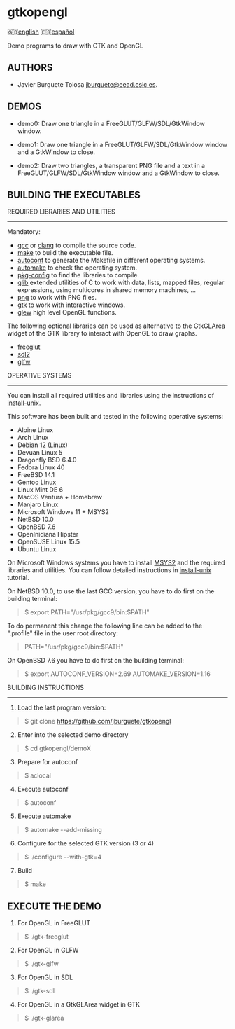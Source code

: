 gtkopengl
=========

:uk:[english](README.md) :es:[español](README.es.md)

Demo programs to draw with GTK and OpenGL

AUTHORS
-------

* Javier Burguete Tolosa
  [jburguete@eead.csic.es](mailto:jburguete@eead.csic.es).

DEMOS
-----

* demo0: Draw one triangle in a FreeGLUT/GLFW/SDL/GtkWindow window.

* demo1: Draw one triangle in a FreeGLUT/GLFW/SDL/GtkWindow window and a
  GtkWindow to close.

* demo2: Draw two triangles, a transparent PNG file and a text in a
  FreeGLUT/GLFW/SDL/GtkWindow window and a GtkWindow to close.

BUILDING THE EXECUTABLES
------------------------

REQUIRED LIBRARIES AND UTILITIES
________________________________

Mandatory:
* [gcc](https://gcc.gnu.org) or [clang](http://clang.llvm.org) to compile the
  source code.
* [make](http://www.gnu.org/software/make) to build the executable file.
* [autoconf](http://www.gnu.org/software/autoconf) to generate the Makefile in
  different operating systems.
* [automake](http://www.gnu.org/software/automake) to check the operating
  system.
* [pkg-config](http://www.freedesktop.org/wiki/Software/pkg-config) to find the
  libraries to compile.
* [glib](https://developer.gnome.org/glib) extended utilities of C to work with
  data, lists, mapped files, regular expressions, using multicores in shared
  memory machines, ...
* [png](http://libpng.sourceforge.net) to work with PNG files.
* [gtk](http://www.gtk.org) to work with interactive windows.
* [glew](http://glew.sourceforge.net) high level OpenGL functions.

The following optional libraries can be used as alternative to the GtkGLArea
widget of the GTK library to interact with OpenGL to draw graphs.
* [freeglut](http://freeglut.sourceforge.net)
* [sdl2](https://www.libsdl.org)
* [glfw](http://www.glfw.org)

OPERATIVE SYSTEMS
_________________

You can install all required utilities and libraries using the instructions of
[install-unix](https://github.com/jburguete/install-unix).

This software has been built and tested in the following operative systems:
* Alpine Linux
* Arch Linux
* Debian 12 (Linux)
* Devuan Linux 5
* Dragonfly BSD 6.4.0
* Fedora Linux 40
* FreeBSD 14.1
* Gentoo Linux
* Linux Mint DE 6
* MacOS Ventura + Homebrew
* Manjaro Linux
* Microsoft Windows 11 + MSYS2
* NetBSD 10.0
* OpenBSD 7.6
* OpenInidiana Hipster
* OpenSUSE Linux 15.5
* Ubuntu Linux 

On Microsoft Windows systems you have to install
[MSYS2](http://sourceforge.net/projects/msys2) and the required
libraries and utilities. You can follow detailed instructions in
[install-unix](https://github.com/jburguete/install-unix/blob/master/tutorial.pdf)
tutorial.

On NetBSD 10.0, to use the last GCC version, you have to do first on the
building terminal:
> $ export PATH="/usr/pkg/gcc9/bin:$PATH"

To do permanent this change the following line can be added to the ".profile"
file in the user root directory:
> PATH="/usr/pkg/gcc9/bin:$PATH"

On OpenBSD 7.6 you have to do first on the building terminal:
> $ export AUTOCONF\_VERSION=2.69 AUTOMAKE\_VERSION=1.16

BUILDING INSTRUCTIONS
_____________________

1. Load the last program version:
> $ git clone https://github.com/jburguete/gtkopengl

2. Enter into the selected demo directory
> $ cd gtkopengl/demoX

3. Prepare for autoconf
> $ aclocal

4. Execute autoconf
> $ autoconf

5. Execute automake
> $ automake --add-missing

6. Configure for the selected GTK version (3 or 4)
> $ ./configure --with-gtk=4

7. Build
> $ make

EXECUTE THE DEMO
----------------

1. For OpenGL in FreeGLUT
> $ ./gtk-freeglut

2. For OpenGL in GLFW
> $ ./gtk-glfw

3. For OpenGL in SDL
> $ ./gtk-sdl

4. For OpenGL in a GtkGLArea widget in GTK
> $ ./gtk-glarea
